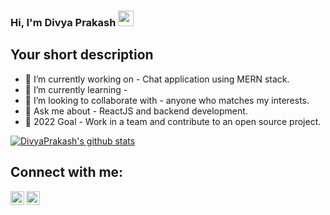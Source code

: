 ### Hi, I'm Divya Prakash <img src="https://media.giphy.com/media/hvRJCLFzcasrR4ia7z/giphy.gif" width="25px">
<!--[![Website](https://img.shields.io/badge/Text-Text-green?style=flat-square)](https://google.com)-->
## Your short description
- 🔭 I’m currently working on - Chat application using MERN stack.
- 🌱 I’m currently learning - 
- 👯 I’m looking to collaborate with - anyone who matches my interests.
- 💬 Ask me about -  ReactJS and backend development.
- 🥅 2022 Goal - Work in a team and contribute to an open source project.
<!-- ❔❔❔❔ means username in below README.md -->
<!-- Also feel free to update second URL to any URL -->
[![DivyaPrakash's github stats](https://github-readme-stats.vercel.app/api?username=diviprakashpc&count_private=true&include_all_commits=true&theme=radical)](https://github.com/diviprakashpc?tab=repositories)
## Connect with me:
[<img align="left" alt="codeSTACKr | Twitter" width="22px" src="https://cdn.jsdelivr.net/npm/simple-icons@v3/icons/twitter.svg" />][twitter]
[<img align="left" alt="codeSTACKr | LinkedIn" width="22px" src="https://cdn.jsdelivr.net/npm/simple-icons@v3/icons/linkedin.svg" />][linkedin]
<br />

[website]: https://google.com
[twitter]: https://twitter.com/BlackieStars
[linkedin]: https://www.linkedin.com/in/divya-prakash-2000/
